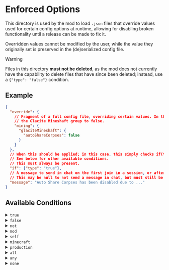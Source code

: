 # Enforced Options

This directory is used by the mod to load `.json` files that override values used for certain config options
at runtime, allowing for disabling broken functionality until a release can be made to fix it.

Overridden values cannot be modified by the user, while the value they originally set is preserved in
the (de)serialized config file.

>[!warning]
> Files in this directory **must not be deleted**, as the mod does not currently have the capability
> to delete files that have since been deleted; instead, use a `{"type": "false"}` condition.

## Example

```json
{
  "override": {
    // Fragment of a full config file, overriding certain values. In this case, this sets `autoShareCorpses` in
    // the Glacite Mineshaft group to false.
    "mining": {
      "glaciteMineshaft": {
        "autoShareCorpses": false
      }
    }
  },
  // When this should be applied; in this case, this simply checks if(true), meaning this is always active.
  // See below for other available conditions.
  // This must always be present.
  "if": {"type": "true"},
  // A message to send in chat on the first join in a session, or after updating the repo.
  // This may be null to not send a message in chat, but must still be present in some capacity.
  "message": "Auto Share Corpses has been disabled due to ..."
}
```

## Available Conditions

<details>
<summary><code>true</code></summary>

Always returns `true`.

```json
{
  "type": "true"
}
```

</details>
<details>
<summary><code>false</code></summary>

Always returns `false`. **Use this to deactivate an enforced option.**

```json
{
  "type": "false"
}
```

</details>
<details>
<summary><code>not</code></summary>

Inverts the value of another check.

```json
{
  "type": "not",
  "check": {"type": "false"}
}
```

</details>
<details>
<summary><code>mod</code></summary>

Returns `true` if a mod with the provided `id` is present, and optionally within a specified `min`/`max` version range.

```json
{
  "type": "mod",
  "id": "other_mod",
  // optional; only returns true if the version of other_mod is >=1.0.0
  "min": "1.0.0",
  // optional; only returns true if the version of other_mod is <=1.2.0
  "max": "1.2.0"
}
```

</details>
<details>
<summary><code>self</code></summary>

Same as `mod`, but implicitly targets the `nobaaddons` mod `id`.

```json
{
  "type": "self",
  // optional; only returns true if the mod version is >=1.0.0
  "min": "1.0.0",
  // optional; only returns true if the mod version is <=1.2.0
  "max": "1.2.0"
}
```

</details>
<details>
<summary><code>minecraft</code></summary>

Same as `mod`, but implicitly targets the `minecraft` mod `id`.

```json
{
  "type": "minecraft",
  // optional; only returns true if the current minecraft version is >=1.21.4
  "min": "1.21.4",
  // optional; only returns true if the current minecraft version is <=1.21.6
  "max": "1.21.6"
}
```

</details>
<details>
<summary><code>production</code></summary>

Returns `true` if the player is not in a development environment.

```json
{
  "type": "production"
}
```

</details>
<details>
<summary><code>all</code></summary>

Returns `true` if all provided `checks` also return `true`.

```json
{
  "type": "all",
  "checks": [
    // evaluates to true when both not in a development environment and running <=1.21.6
    {"type": "production"},
    {"type": "minecraft", "max": "1.21.6"}
  ]
}
```

</details>
<details>
<summary><code>any</code></summary>

Returns `true` if any of the provided `checks` return `true`.

```json
{
  "type": "any",
  "checks": [
    // evalutes to true when not in a development environment
    {"type": "false"},
    {"type": "production"}
  ]
}
```

</details>
<details>
<summary><code>none</code></summary>

Returns `true` if none of the provided `checks` return `true`.

```json
{
  "type": "none",
  "checks": [
    // this evaluates as false due to the presence of a check that returns true
    {"type": "true"},
    {"type": "false"}
  ]
}
```

</details>
